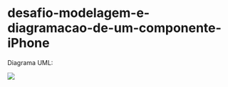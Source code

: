 # desafio-modelagem-e-diagramacao-de-um-componente-iPhone

Diagrama UML:





[![](https://mermaid.ink/img/pako:eNrFk8FuwjAMhl-lyqnTEA_QwyS0XXYYQjDtlItJTGstjSs3QRuMd1-ADoGCuG3LpYlj_f76x94qwxZVpYyDvn8iqAVa7Yu0DpFijp2wjYHlJfZkwBXb4_V-3Qc2IOVdsWayZ-EOYn8t3qNDQ-xhECsXQcjXRXs4nafvtD-nmHQg6Bp-TQIr9mT4AsNRncoNYj62KJzVhoDe4hUoSnIE8sgiSPzGm_IGyBTWWINlefYBxWO44MAPWpLMoCZ_-rcoLmexdLRhymuYLKG8QhvB0QZ-xG4g0axhj3_zLL_t9n-4OPg3Hn895N2ep-StmOdkXaK9GqlkVAtk07Ad3kqr0GCLWlVpa0HetdJ-l_Ig1V98eqOqIBFHSjjWjapW4Pp0ip1N5g6TeoqipT30MMv7z-4b9_A7lA?type=png)](https://mermaid.live/edit#pako:eNrFk8FuwjAMhl-lyqnTEA_QwyS0XXYYQjDtlItJTGstjSs3QRuMd1-ADoGCuG3LpYlj_f76x94qwxZVpYyDvn8iqAVa7Yu0DpFijp2wjYHlJfZkwBXb4_V-3Qc2IOVdsWayZ-EOYn8t3qNDQ-xhECsXQcjXRXs4nafvtD-nmHQg6Bp-TQIr9mT4AsNRncoNYj62KJzVhoDe4hUoSnIE8sgiSPzGm_IGyBTWWINlefYBxWO44MAPWpLMoCZ_-rcoLmexdLRhymuYLKG8QhvB0QZ-xG4g0axhj3_zLL_t9n-4OPg3Hn895N2ep-StmOdkXaK9GqlkVAtk07Ad3kqr0GCLWlVpa0HetdJ-l_Ig1V98eqOqIBFHSjjWjapW4Pp0ip1N5g6TeoqipT30MMv7z-4b9_A7lA)
